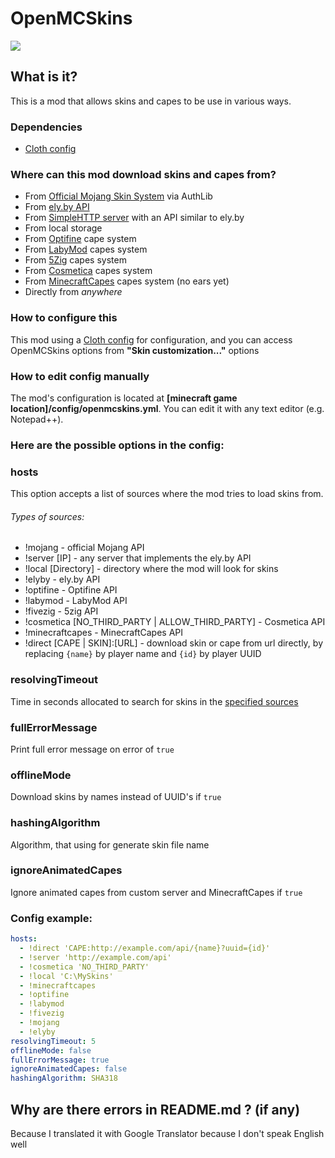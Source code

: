 # OpenMCSkins

<a href="https://www.curseforge.com/minecraft/mc-mods/openmcskins"><img src="https://cf.way2muchnoise.eu/versions/620015_latest.svg"></a>

## What is it?

This is a mod that allows skins and capes to be use in various ways.

### Dependencies

* [Cloth config](https://www.curseforge.com/minecraft/mc-mods/cloth-config)

### Where can this mod download skins and capes from?

* From [Official Mojang Skin System](https://wiki.vg/Mojang_API#UUID_to_Profile_and_Skin.2FCape) via AuthLib
* From [ely.by API](https://docs.ely.by/en/skins-system.html)
* From [SimpleHTTP server](./server/) with an API similar to ely.by
* From local storage
* From [Optifine](https://optifine.net/home) cape system
* From [LabyMod](https://www.labymod.net/en) capes system
* From [5Zig](https://5zigreborn.eu/) capes system
* From [Cosmetica](https://cosmetica.cc/) capes system
* From [MinecraftCapes](https://minecraftcapes.net/) capes system (no ears yet)
* Directly from *anywhere*

### How to configure this

This mod using a [Cloth config](https://www.curseforge.com/minecraft/mc-mods/cloth-config) for configuration, and you
can access OpenMCSkins options from **"Skin customization..."** options

### How to edit config manually

The mod's configuration is located at **[minecraft game location]/config/openmcskins.yml**. You can edit it with any
text editor (e.g. Notepad++).

### Here are the possible options in the config:

### hosts

This option accepts a list of sources where the mod tries to load skins from.

###### Types of sources:

* !mojang - official Mojang API
* !server [IP] - any server that implements the ely.by API
* !local [Directory] - directory where the mod will look for skins
* !elyby - ely.by API
* !optifine - Optifine API
* !labymod - LabyMod API
* !fivezig - 5zig API
* !cosmetica [NO_THIRD_PARTY | ALLOW_THIRD_PARTY] - Cosmetica API
* !minecraftcapes - MinecraftCapes API
* !direct [CAPE | SKIN]:[URL] - download skin or cape from url directly, by replacing ``{name}`` by player name
  and ``{id}`` by player UUID

### resolvingTimeout

Time in seconds allocated to search for skins in the [specified sources](#hosts)

### fullErrorMessage

Print full error message on error of ``true``

### offlineMode

Download skins by names instead of UUID's if ``true``

### hashingAlgorithm

Algorithm, that using for generate skin file name

### ignoreAnimatedCapes

Ignore animated capes from custom server and MinecraftCapes if ``true``

### Config example:

```yaml
hosts:
  - !direct 'CAPE:http://example.com/api/{name}?uuid={id}'
  - !server 'http://example.com/api'
  - !cosmetica 'NO_THIRD_PARTY'
  - !local 'C:\MySkins'
  - !minecraftcapes
  - !optifine
  - !labymod
  - !fivezig
  - !mojang
  - !elyby
resolvingTimeout: 5
offlineMode: false
fullErrorMessage: true
ignoreAnimatedCapes: false
hashingAlgorithm: SHA318
```

## Why are there errors in README.md ? (if any)

Because I translated it with Google Translator because I don't speak English well
